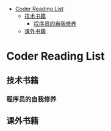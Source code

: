 <!-- TOC -->

- [Coder Reading List](#coder-reading-list)
  - [技术书籍](#%e6%8a%80%e6%9c%af%e4%b9%a6%e7%b1%8d)
    - [程序员的自我修养](#%e7%a8%8b%e5%ba%8f%e5%91%98%e7%9a%84%e8%87%aa%e6%88%91%e4%bf%ae%e5%85%bb)
  - [课外书籍](#%e8%af%be%e5%a4%96%e4%b9%a6%e7%b1%8d)

<!-- /TOC -->

# Coder Reading List

## 技术书籍

### 程序员的自我修养


## 课外书籍